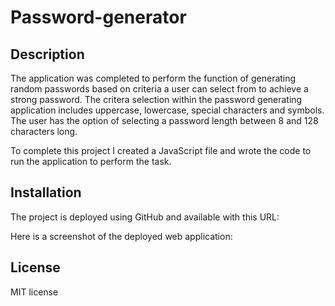 # Password-generator

## Description

The application was completed to perform the function of generating random passwords based on criteria a user can select from to achieve a strong password.
The critera selection within the password generating application includes uppercase, lowercase, special characters and symbols. The user has the option of selecting a password length between 8 and 128 characters long.

To complete this project I created a JavaScript file and wrote the code to run the application to perform the task.

## Installation

The project is deployed using GitHub and available with this URL:

Here is a screenshot of the deployed web application:

## License

MIT license
